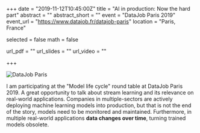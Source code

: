 +++
date = "2019-11-12T10:45:00Z"
title = "AI in production: Now the hard part"
abstract = ""
abstract_short = ""
event = "DataJob Paris 2019"
event_url = "https://www.datajob.fr/datajob-paris"
location = "Paris, France"

selected = false
math = false

url_pdf = ""
url_slides = ""
url_video = ""

+++

![DataJob Paris](/img/talks/datajob_roundtable.jpeg)

I am participating at the "Model life cycle" round table at DataJob Paris 2019. A great opportunity to talk about stream learning and its relevance on real-world applications. Companies in multiple-sectors are actively deploying machine learning models into production, but that is not the end of the story, models need to be monitored and maintained. Furthermore, in multiple real-world applications **data changes over time**, turning trained models obsolete.